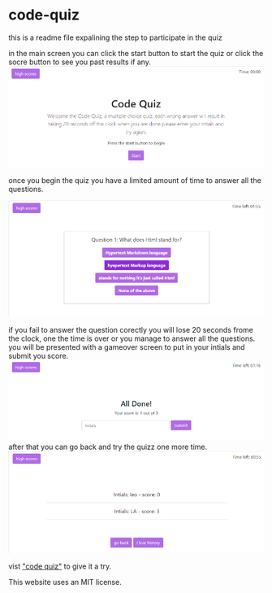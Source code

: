 # code-quiz

this is a readme file expalining the step to participate in the quiz

in the main screen you can click the start button to start the quiz or click the socre button to see you past results if any.
![](assets/images/index.png)

once you begin the quiz you have a limited amount of time to answer all the questions.

![](assets/images/questions.png)

if you fail to answer the question corectly you will lose 20 seconds frome the clock, one the time is over or you manage to answer all the  questions.
you will be presented with a gameover screen to put in your intials and submit you score.
![](assets/images/gameover.png)
after that you can go back and try the quizz one more time.
![](assets/images/scores.png)

vist ["code quiz"](https://laithalwani.github.io/code-quiz) to give it a try.




This website uses an MIT license.